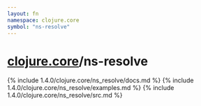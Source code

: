 ```yaml
---
layout: fn
namespace: clojure.core
symbol: "ns-resolve"
---
```


# [clojure.core](../)/ns-resolve

{% include 1.4.0/clojure.core/ns_resolve/docs.md %}
{% include 1.4.0/clojure.core/ns_resolve/examples.md %}
{% include 1.4.0/clojure.core/ns_resolve/src.md %}

